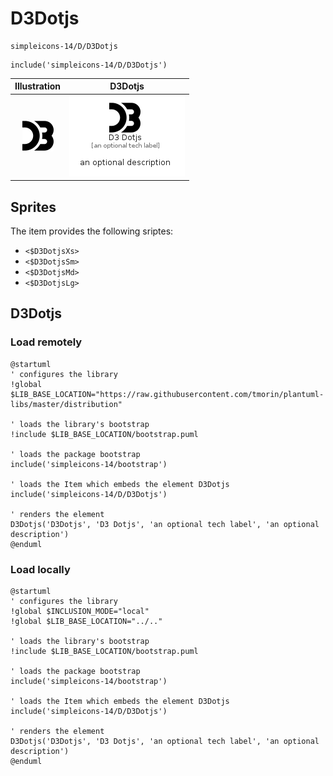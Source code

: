 # D3Dotjs


```text
simpleicons-14/D/D3Dotjs
```

```text
include('simpleicons-14/D/D3Dotjs')
```



| Illustration | D3Dotjs |
| :---: | :---: |
| ![illustration for Illustration](../../simpleicons-14/D/D3Dotjs.png) | ![illustration for D3Dotjs](../../simpleicons-14/D/D3Dotjs.Local.png) |



## Sprites
The item provides the following sriptes:

- `<$D3DotjsXs>`
- `<$D3DotjsSm>`
- `<$D3DotjsMd>`
- `<$D3DotjsLg>`





## D3Dotjs

### Load remotely
```plantuml
@startuml
' configures the library
!global $LIB_BASE_LOCATION="https://raw.githubusercontent.com/tmorin/plantuml-libs/master/distribution"

' loads the library's bootstrap
!include $LIB_BASE_LOCATION/bootstrap.puml

' loads the package bootstrap
include('simpleicons-14/bootstrap')

' loads the Item which embeds the element D3Dotjs
include('simpleicons-14/D/D3Dotjs')

' renders the element
D3Dotjs('D3Dotjs', 'D3 Dotjs', 'an optional tech label', 'an optional description')
@enduml
```

### Load locally
```plantuml
@startuml
' configures the library
!global $INCLUSION_MODE="local"
!global $LIB_BASE_LOCATION="../.."

' loads the library's bootstrap
!include $LIB_BASE_LOCATION/bootstrap.puml

' loads the package bootstrap
include('simpleicons-14/bootstrap')

' loads the Item which embeds the element D3Dotjs
include('simpleicons-14/D/D3Dotjs')

' renders the element
D3Dotjs('D3Dotjs', 'D3 Dotjs', 'an optional tech label', 'an optional description')
@enduml
```


